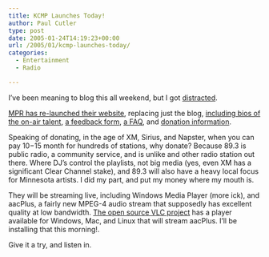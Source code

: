 ```yaml
---
title: KCMP Launches Today!
author: Paul Cutler
type: post
date: 2005-01-24T14:19:23+00:00
url: /2005/01/kcmp-launches-today/
categories:
  - Entertainment
  - Radio

---
```

I&#8217;ve been meaning to blog this all weekend, but I got [distracted][1].

[MPR has re-launched their website][2], replacing just the blog, [including bios of the on-air talent][3], [a feedback form][4], [a FAQ][5], and [donation information][6].

Speaking of donating, in the age of XM, Sirius, and Napster, when you can pay $10-$15 month for hundreds of stations, why donate? Because 89.3 is public radio, a community service, and is unlike and other radio station out there. Where DJ&#8217;s control the playlists, not big media (yes, even XM has a significant Clear Channel stake), and 89.3 will also have a heavy local focus for Minnesota artists. I did my part, and put my money where my mouth is.

They will be streaming live, including Windows Media Player (more ick), and aacPlus, a fairly new MPEG-4 audio stream that supposedly has excellent quality at low bandwidth. [The open source VLC project][7] has a player available for Windows, Mac, and Linux that will stream aacPlus. I&#8217;ll be installing that this morning!.

Give it a try, and listen in.

 [1]: http://www.worldofwarcraft.com
 [2]: http://minnesota.publicradio.org/radio/services/thecurrent/
 [3]: http://minnesota.publicradio.org/radio/services/thecurrent/staff.php
 [4]: http://www.publicradio.org/applications/formbuilder/user/form_display.php?form_code=e7d78b6c2e2d
 [5]: http://minnesota.publicradio.org/about/site/faq/newservice.php
 [6]: https://dynamic.mpr.org/pledge/pledgeforms/contribution_form.jhtml?refId=893120
 [7]: http://www.videolan.org/vlc/